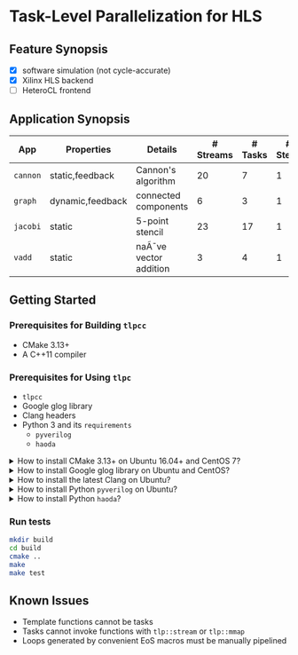# Task-Level Parallelization for HLS

## Feature Synopsis

+ [x] software simulation (not cycle-accurate)
+ [x] Xilinx HLS backend
+ [ ] HeteroCL frontend

## Application Synopsis

| App      | Properties       | Details               | # Streams | # Tasks | # Steps |
|----------|------------------|-----------------------|-----------|---------|---------|
| `cannon` | static,feedback  | Cannon's algorithm    | 20        | 7       | 1       |
| `graph`  | dynamic,feedback | connected components  | 6         | 3       | 1       |
| `jacobi` | static           | 5-point stencil       | 23        | 17      | 1       |
| `vadd`   | static           | naÃ¯ve vector addition | 3         | 4       | 1       |

## Getting Started

### Prerequisites for Building `tlpcc`

+ CMake 3.13+
+ A C++11 compiler

### Prerequisites for Using `tlpc`

+ `tlpcc`
+ Google glog library
+ Clang headers
+ Python 3 and its `requirements`
  + `pyverilog`
  + `haoda`

<details><summary>How to install CMake 3.13+ on Ubuntu 16.04+ and CentOS 7?</summary>

Ubuntu 16.04+

```bash
sudo apt install python-pip
sudo -H python -m pip install cmake
```

CentOS 7

```bash
sudo yum install python-pip
sudo python -m pip install cmake
```

</details>

<details><summary>How to install Google glog library on Ubuntu and CentOS?</summary>

Ubuntu

```bash
sudo apt install libgoogle-glog-dev
```

CentOS

```bash
sudo yum install glog-devel
```

</details>

<details><summary>How to install the latest Clang on Ubuntu?</summary>

Follow the instructions [here](https://apt.llvm.org). Note that running `tlpcc` doesn't require the latest Clang; old (e.g. Clang 3.8) headers are fine.

</details>

<details><summary>How to install Python <code>pyverilog</code> on Ubuntu?</summary>

```bash
sudo apt install iverilog python3-pip
sudo python3 -m pip install pyverilog
```

</details>

<details><summary>How to install Python <code>haoda</code>?</summary>

```bash
sudo apt install python3-pip
sudo python3 -m pip install haoda
```

</details>

### Run tests

```bash
mkdir build
cd build
cmake ..
make
make test
```

## Known Issues

+ Template functions cannot be tasks
+ Tasks cannot invoke functions with `tlp::stream` or `tlp::mmap`
+ Loops generated by convenient EoS macros must be manually pipelined
